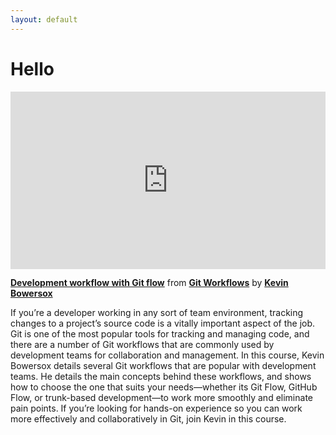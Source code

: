 ```yaml
---
layout: default
---
```



<h1>Hello</h1>

<div style="position:relative;height:0;padding-bottom:56.25%"><iframe width="640" height="360" src="https://www.linkedin.com/learning/embed/git-workflows/development-workflow-with-git-flow?autoplay=false&claim=AQG65ImvavwxvgAAAZfkykg0skuj2-tgU80MS3vgWGweV0hpL51jl6DU-h4ux-sncybeLSoeGjBJouAQHr7_t2PUefaZv7He66SZZfqqySzmksBn44Loc-9otLS24QUyOYJjKfatoGFZVoAUJV6n_kyDdcNpupmXj3TlngvYFE4jAoQP4J1jbX9p07yXRyN2RhaoN9gLa-pidUXL5mA5ZPDkkPMlzz1p7NNQCbto36bQsK3ZlUIWt_VgulNd7QAayDkkqvabWVTyN0or98lTGUANLwyAmbb07OzQzC9v5z0ucFds3Ahtk7s4MqGNU7DlqdfCWHy13y7D-yp99xrNKHGhy0L74AjrlM1myvC_CwDE1yDBkAmU2GfI9Ou2IHumLnDL2slckI7-DGz3kbQSEQeRlnj2Pus-oCux3QF9_pMDwtSMjTaIdwaSzpx1Nu1FPAZHC8IKmjJvHwZA1gMPBf7dI8CrpjTaVaEASIWbhqEPZArQ90Ncw1DuCFhsmRv_37mbe_2Cvp4z8iSl9XmzCiA0n_zadERTCSu_xu1ThUbz_IvHlbSuUiIKZS009bRueTtPVKH4sZ0OeG4C9jTS8p3Og3PaR4CiUT-1YxVfDWVw5YvrlR6981FetnutlPUZ2Ohk7DFLTXHYMZPP1EZt52Sa3FJ2WLh-1z-0DfnBxlvxy8fj5l_0S0dh0jUl2vNvz4IjezW5G9QAdH3WY3DU1boGnmCeFitjtU1I_MM9RJvqAUgUPIvXrNoiNlYX7dAQzmsezr256wqd-vEavK6-BxoN7He52GFIDrpL0ztFSCGBfZM_fS9aD0ZI6omlstccICtwT897D6_g6wLv0mAqTukTFQ8Imj7KjUSCus7m0d5d4RZpVN5OVnQvXHC3I5zxSQ-LXCydkXY1mZzbaNV7AK4w8Vo1QlFT7b0_Cakq3DL-czGoq-IrYcKC4DYDFYaKPMpAOForOsdKs25icLhaT17DFmp0pvQg02hWRpyeZO9MC4qsps4Gziqzfdw4QQJQFxOybPYuMaPEI_ijzLjvK6QEsFcd1eN9wme4Xy85j8VdlFDF-yPxWOc0DQuBXWsRZ3xeHRd5J3iZdwB3iLB-SwDlx3S5kpn3vWex_hDPo1f05Ewj0DOENFszu2KqdZ5oy_agrOh9j3w7NWmHTYhYemFkle2tCrr3QOLYL_gNAe7K62U-CKKk22q41MI" mozallowfullscreen="true" webkitallowfullscreen="true" allowfullscreen="true" frameborder="0" style="position:absolute;width:100%;height:100%;left:0"></iframe></div><p><strong><a href="https://www.linkedin.com/learning/git-workflows/development-workflow-with-git-flow?trk=embed_lil">Development workflow with Git flow</a></strong> from <strong><a href="https://www.linkedin.com/learning/git-workflows?trk=embed_lil">Git Workflows</a></strong> by <strong><a href="https://www.linkedin.com/learning/instructors/kevin-bowersox?trk=embed_lil">Kevin Bowersox</a></strong></p>


If you’re a developer working in any sort of team environment, tracking changes to a project’s source code is a vitally important aspect of the job. Git is one of the most popular tools for tracking and managing code, and there are a number of Git workflows that are commonly used by development teams for collaboration and management. In this course, Kevin Bowersox details several Git workflows that are popular with development teams. He details the main concepts behind these workflows, and shows how to choose the one that suits your needs—whether its Git Flow, GitHub Flow, or trunk-based development—to work more smoothly and eliminate pain points. If you’re looking for hands-on experience so you can work more effectively and collaboratively in Git, join Kevin in this course.
